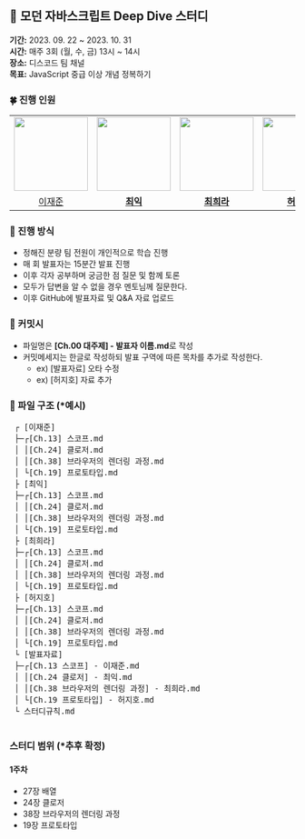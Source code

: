 ## 🦎 모던 자바스크립트 Deep Dive 스터디

**기간:** 2023. 09. 22 ~ 2023. 10. 31 </br>
**시간:** 매주 3회 (월, 수, 금) 13시 ~ 14시 </br>
**장소:** 디스코드 팀 채널 </br>
**목표:** JavaScript 중급 이상 개념 정복하기 </br>

### 🍀 진행 인원

<table>
 <tr>
    <td align="center"><a href="https://github.com/junly21"><img src="https://avatars.githubusercontent.com/junly21" width="130px;" alt=""></a></td>
    <td align="center"><a href="https://github.com/choi-ik"><img src="https://avatars.githubusercontent.com/choi-ik" width="130px;" alt=""></a></td>
    <td align="center"><a href="https://github.com/Heeeera"><img src="https://avatars.githubusercontent.com/Heeeera" width="130px;" alt=""></a></td>
    <td align="center"><a href="https://github.com/hj9118"><img src="https://avatars.githubusercontent.com/hj9118" width="130px;" alt=""></a></td>
  </tr>
  <tr>
    <td align="center"><a href="https://github.com/junly21">이재준<b></b></a></td>
    <td align="center"><a href="https://github.com/choi-ik"><b>최익</b></a></td>
    <td align="center"><a href="https://github.com/Heeeera"><b>최희라</b></a></td>
    <td align="center"><a href="https://github.com/hj9118"><b>허지호</b></a></td>
  </tr>
</table>

### 👀 진행 방식

- 정해진 분량 팀 전원이 개인적으로 학습 진행
- 매 회 발표자는 15분간 발표 진행
- 이후 각자 공부하며 궁금한 점 질문 및 함께 토론
- 모두가 답변을 알 수 없을 경우 멘토님께 질문한다.
- 이후 GitHub에 발표자료 및 Q&A 자료 업로드

### 📄 커밋시

- 파일명은 **[Ch.00 대주제] - 발표자 이름.md**로 작성
- 커밋메세지는 한글로 작성하되 발표 구역에 따른 목차를 추가로 작성한다.
  - ex) [발표자료] 오타 수정
  - ex) [허지호] 자료 추가

### 📁 파일 구조 (\*예시)

 <pre>
 ┌ [이재준]
 ├─┌[Ch.13] 스코프.md
 │ │[Ch.24] 클로저.md
 │ │[Ch.38] 브라우저의 렌더링 과정.md
 │ └[Ch.19] 프로토타입.md
 ├ [최익]
 ├─┌[Ch.13] 스코프.md
 │ │[Ch.24] 클로저.md
 │ │[Ch.38] 브라우저의 렌더링 과정.md
 │ └[Ch.19] 프로토타입.md
 ├ [최희라]
 ├─┌[Ch.13] 스코프.md
 │ │[Ch.24] 클로저.md
 │ │[Ch.38] 브라우저의 렌더링 과정.md
 │ └[Ch.19] 프로토타입.md
 ├ [허지호]
 ├─┌[Ch.13] 스코프.md
 │ │[Ch.24] 클로저.md
 │ │[Ch.38] 브라우저의 렌더링 과정.md
 │ └[Ch.19] 프로토타입.md
 └ [발표자료]
 ├─┌[Ch.13 스코프] - 이재준.md
 │ │[Ch.24 클로저] - 최익.md
 │ │[Ch.38 브라우저의 렌더링 과정] - 최희라.md
 │ └[Ch.19 프로토타입] - 허지호.md
 └ 스터디규칙.md
 </pre>

### 스터디 범위 (\*추후 확정)

#### 1주차

- 27장 배열
- 24장 클로저
- 38장 브라우저의 렌더링 과정
- 19장 프로토타입
